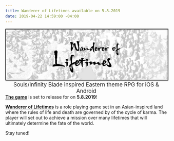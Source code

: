 ```yaml
---
title: Wanderer of Lifetimes available on 5.8.2019
date: 2019-04-22 14:59:00 -04:00
---
```


<div align="center" style="padding: 0em 0 0em 0;"><a href="/games/lifetimes/"><img style="border: 2px solid black;" src="/images/WandererOfLifetimesBanner.jpg"></a></div>
<div align="center" style="padding: 0em 0 0em 0; font-size: 1.2em;">Souls/Infinity Blade inspired Eastern theme RPG for iOS & Android</div>
<a href="/games/lifetimes/"><b>The game</b></a> is set to release for on <b>5.8.2019</b>!


<a href="/games/lifetimes/"><b>Wanderer of Lifetimes</b></a> is a role playing game set in an Asian-inspired land where the rules of life and death are governed by of the cycle of karma. The player will set out to achieve a mission over many lifetimes that will ultimately determine the fate of the world.


Stay tuned!